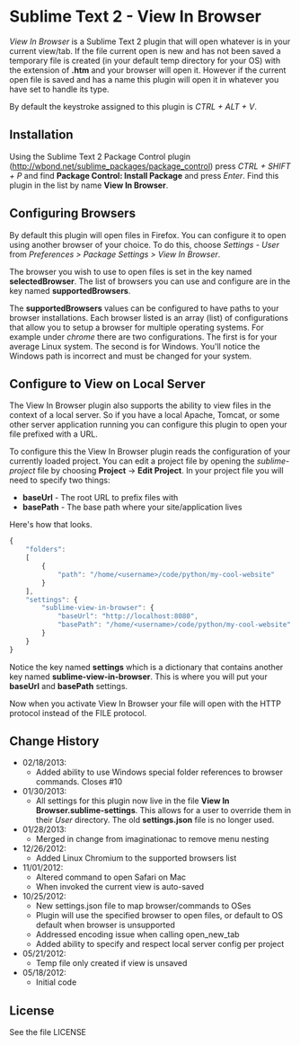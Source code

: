 # Sublime Text 2 - View In Browser

*View In Browser* is a Sublime Text 2 plugin that will open whatever is in your
current view/tab. If the file current open is new and has not been saved a temporary 
file is created (in your default temp directory for your OS) with the extension of 
**.htm** and your browser will open it. However if the current open file is saved
and has a name this plugin will open it in whatever you have set to handle
its type.

By default the keystroke assigned to this plugin is *CTRL + ALT + V*.

## Installation
Using the Sublime Text 2 Package Control plugin (http://wbond.net/sublime_packages/package_control)
press *CTRL + SHIFT + P* and find **Package Control: Install Package** and press *Enter*.
Find this plugin in the list by name **View In Browser**.

## Configuring Browsers
By default this plugin will open files in Firefox. You can configure it to open
using another browser of your choice. To do this, choose *Settings - User* from *Preferences > Package Settings > View In Browser*.

The browser you wish to use to open files is set in the key named **selectedBrowser**. The list of browsers
you can use and configure are in the key named **supportedBrowsers**.

The **supportedBrowsers** values can be configured to have paths to your browser installations.
Each browser listed is an array (list) of configurations that allow you to setup a browser
for multiple operating systems. For example under *chrome* there are two configurations.
The first is for your average Linux system. The second is for Windows. You'll notice the
Windows path is incorrect and must be changed for your system.

## Configure to View on Local Server
The View In Browser plugin also supports the ability to view files in the context of
a local server. So if you have a local Apache, Tomcat, or some other server application running
you can configure this plugin to open your file prefixed with a URL. 

To configure this the View In Browser plugin reads the configuration of your currently
loaded project. You can edit a project file by opening the *sublime-project* file
by choosing **Project** -> **Edit Project**. In your project file you will need to specify 
two things:

* **baseUrl** - The root URL to prefix files with 
* **basePath** - The base path where your site/application lives

Here's how that looks.

```javascript
{
	"folders":
	[
		{
			"path": "/home/<username>/code/python/my-cool-website"
		}
	],
	"settings": {
		"sublime-view-in-browser": {
			"baseUrl": "http://localhost:8080",
			"basePath": "/home/<username>/code/python/my-cool-website"
		}
	}
}
```

Notice the key named **settings** which is a dictionary that contains another key named
**sublime-view-in-browser**. This is where you will put your **baseUrl** and **basePath**
settings.

Now when you activate View In Browser your file will open with the HTTP protocol instead
of the FILE protocol.

## Change History

* 02/18/2013:
   * Added ability to use Windows special folder references to browser commands. Closes #10
* 01/30/2013:
   * All settings for this plugin now live in the file **View In Browser.sublime-settings**.
     This allows for a user to override them in their *User* directory. The old 
     **settings.json** file is no longer used. 
* 01/28/2013:
   * Merged in change from imaginationac to remove menu nesting
* 12/26/2012:
   * Added Linux Chromium to the supported browsers list
* 11/01/2012:
   * Altered command to open Safari on Mac
   * When invoked the current view is auto-saved
* 10/25/2012:
   * New settings.json file to map browser/commands to OSes
   * Plugin will use the specified browser to open files, or default to OS default when browser is unsupported
   * Addressed encoding issue when calling open_new_tab
   * Added ability to specify and respect local server config per project
* 05/21/2012:
   * Temp file only created if view is unsaved
* 05/18/2012:
   * Initial code


## License
See the file LICENSE
